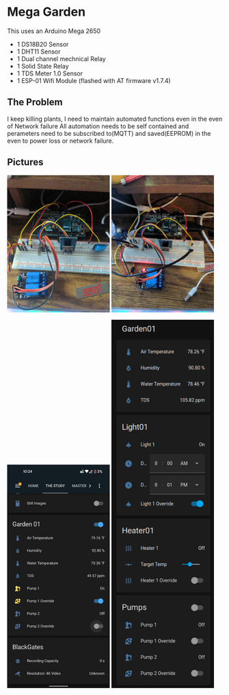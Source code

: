 # Mega Garden

This uses an Arduino Mega 2650
 - 1 DS18B20  Sensor
 - 1 DHT11 Sensor
 - 1 Dual channel mechnical Relay
 - 1 Solid State Relay
 - 1 TDS Meter 1.0 Sensor
 - 1 ESP-01 Wifi Module (flashed with AT firmware v1.7.4)

## The Problem
I keep killing plants, I need to maintain automated functions even in the even of Network failure All automation needs to be self contained and perameters need to be subscribed to(MQTT) and saved(EEPROM) in the even to power loss or network failure.

## Pictures
<p float="left">
  <img src="./images/IMG_20220812_221020_01.jpg" alt="Breadboard1" width="240">
  <img src="./images/IMG_20220815_171640_01.jpg" alt="Breadboard2" width="240">
</p>
<p float="left">
  <img src="./images/Screenshot_20220816-222419.png" alt="HASS phone app" width="240">
  <img src="/images/Screenshot from 2022-08-29 18-51-03.png" alt="HASS Web Panel" width="240">
</p>
